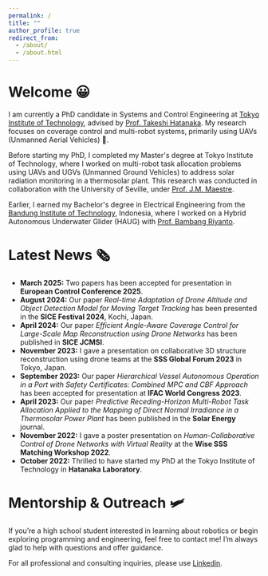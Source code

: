 ```yaml
---
permalink: /
title: ""
author_profile: true
redirect_from: 
  - /about/
  - /about.html
---
```


**Welcome 😀**  
======  
I am currently a PhD candidate in Systems and Control Engineering at [Tokyo Institute of Technology](https://www.titech.ac.jp/), advised by [Prof. Takeshi Hatanaka](https://hatanakalab.wixsite.com/website/faculty). My research focuses on coverage control and multi-robot systems, primarily using UAVs (Unmanned Aerial Vehicles) 🚁.

Before starting my PhD, I completed my Master's degree at Tokyo Institute of Technology, where I worked on multi-robot task allocation problems using UAVs and UGVs (Unmanned Ground Vehicles) to address solar radiation monitoring in a thermosolar plant. This research was conducted in collaboration with the University of Seville, under [Prof. J.M. Maestre](https://personal.us.es/jmaestre/).

Earlier, I earned my Bachelor's degree in Electrical Engineering from the [Bandung Institute of Technology](https://www.itb.ac.id/), Indonesia, where I worked on a Hybrid Autonomous Underwater Glider (HAUG) with [Prof. Bambang Riyanto](https://scholar.google.co.jp/citations?user=Ik5Ft5EAAAAJ&hl).


**Latest News 🗞️**  
======  
- **March 2025:** Two papers has been accepted for presentation in **European Control Conference 2025**.
- **August 2024:** Our paper *Real-time Adaptation of Drone Altitude and Object Detection Model for Moving Target Tracking* has been presented in the **SICE Festival 2024**, Kochi, Japan.
- **April 2024:** Our paper *Efficient Angle-Aware Coverage Control for Large-Scale Map Reconstruction using Drone Networks* has been published in **SICE JCMSI**.
- **November 2023:** I gave a presentation on collaborative 3D structure reconstruction using drone teams at the **SSS Global Forum 2023** in Tokyo, Japan.
- **September 2023:** Our paper *Hierarchical Vessel Autonomous Operation in a Port with Safety Certificates: Combined MPC and CBF Approach* has been accepted for presentation at **IFAC World Congress 2023**.
- **April 2023:** Our paper *Predictive Receding-Horizon Multi-Robot Task Allocation Applied to the Mapping of Direct Normal Irradiance in a Thermosolar Power Plant* has been published in the **Solar Energy** journal.
- **November 2022:** I gave a poster presentation on *Human-Collaborative Control of Drone Networks with Virtual Reality* at the **Wise SSS Matching Workshop 2022**.
- **October 2022:** Thrilled to have started my PhD at the Tokyo Institute of Technology in **Hatanaka Laboratory**.


Mentorship & Outreach 🛩️
======
If you’re a high school student interested in learning about robotics or begin exploring programming and engineering, feel free to contact me! I’m always glad to help with questions and offer guidance. 

For all professional and consulting inquiries, please use [Linkedin](https://www.linkedin.com/in/muhammad-hanif-6189b0157/).


